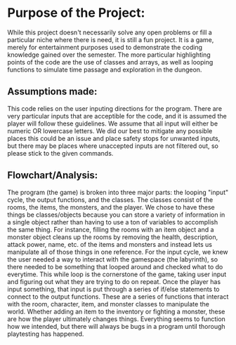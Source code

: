 # Purpose of the Project:

While this project doesn't necessarily solve any open problems or fill a particular niche where there is need, it is still a fun project. It is a game, merely for entertainment purposes used to demonstrate the coding knowledge gained over the semester. The more particular highlighting points of the code are the use of classes and arrays, as well as looping functions to simulate time passage and exploration in the dungeon.

## Assumptions made:

This code relies on the user inputing directions for the program. There are very particular inputs that are acceptible for the code, and it is assumed the player will follow these guidelines. We assume that all input will either be numeric OR lowercase letters. We did our best to mitigate any possible places this could be an issue and place safety stops for unwanted inputs, but there may be places where unaccepted inputs are not filtered out, so please stick to the given commands. 

## Flowchart/Analysis:

The program (the game) is broken into three major parts: the looping "input" cycle, the output functions, and the classes. The classes consist of the rooms, the items, the monsters, and the player. We chose to have these things be classes/objects because you can store a variety of information in a single object rather than having to use a ton of variables to accomplish the same thing. For instance, filling the rooms with an item object and a monster object cleans up the rooms by removing the health, description, attack power, name, etc. of the items and monsters and instead lets us manipulate all of those things in one reference. For the input cycle, we knew the user needed a way to interact with the gamespace (the labyrinth), so there needed to be something that looped around and checked what to do everytime. This while loop is the cornerstone of the game, taking user input and figuring out what they are trying to do on repeat. Once the player has input something, that input is put through a series of if/else statements to connect to the output functions. These are a series of functions that interact with the room, character, item, and monster classes to manipulate the world. Whether adding an item to the inventory or fighting a monster, these are how the player ultimately changes things. Everything seems to function how we intended, but there will always be bugs in a program until thorough playtesting has happened.


